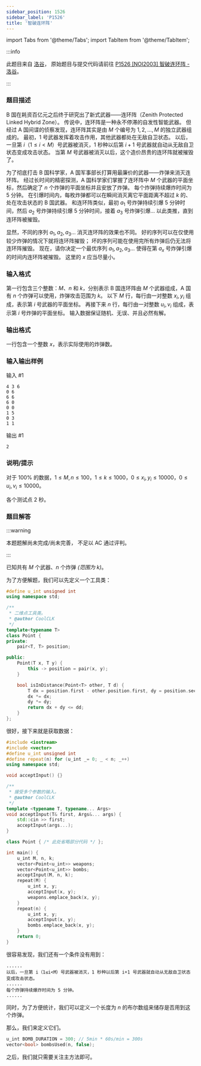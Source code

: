 ```yaml
---
sidebar_position: 1526
sidebar_label: 'P1526'
title: '智破连环阵'
---
```

import Tabs from '@theme/Tabs';
import TabItem from '@theme/TabItem';

:::info

此题目来自 [洛谷](https://www.luogu.com.cn/)，
原始题目与提交代码请前往 [P1526 \[NOI2003\] 智破连环阵 - 洛谷](https://www.luogu.com.cn/problem/P1526)。

:::

### 题目描述

B 国在耗资百亿元之后终于研究出了新式武器——连环阵（Zenith Protected Linked Hybrid Zone）。
传说中，连环阵是一种永不停滞的自发性智能武器。
但经过 A 国间谍的侦察发现，连环阵其实是由 $M$ 个编号为 $1,2,\dots,M$ 的独立武器组成的。
最初，$1$ 号武器发挥着攻击作用，其他武器都处在无敌自卫状态。
以后，一旦第 $i$（${1}\le{i}<{M}$）号武器被消灭，$1$ 秒种以后第 $i+1$ 号武器就自动从无敌自卫状态变成攻击状态。
当第 $M$ 号武器被消灭以后，这个造价昂贵的连环阵就被摧毁了。

为了彻底打击 B 国科学家，A 国军事部长打算用最廉价的武器——炸弹来消灭连环阵。
经过长时间的精密探测，A 国科学家们掌握了连环阵中 $M$ 个武器的平面坐标，然后确定了 $n$ 个炸弹的平面坐标并且安放了炸弹。
每个炸弹持续爆炸时间为 $5$ 分钟。
在引爆时间内，每枚炸弹都可以在瞬间消灭离它平面距离不超过 $k$ 的、处在攻击状态的 B 国武器。
和连环阵类似，最初 ${a}_{1}$ 号炸弹持续引爆 $5$ 分钟时间，然后 ${a}_{2}$ 号炸弹持续引爆 $5$ 分钟时间，接着 ${a}_{3}$ 号炸弹引爆...
以此类推，直到连环阵被摧毁。

显然，不同的序列 ${a}_{1},{a}_{2},{a}_{3}\dots$ 消灭连环阵的效果也不同。
好的序列可以在仅使用较少炸弹的情况下就将连环阵摧毁； 坏的序列可能在使用完所有炸弹后仍无法将连环阵摧毁。
现在，请你决定一个最优序列 ${a}_{1},{a}_{2},{a}_{3}\dots$ 使得在第 ${a}_{x}$ 号炸弹引爆的时间内连环阵被摧毁。
这里的 $x$ 应当尽量小。

### 输入格式

第一行包含三个整数：$M$、$n$ 和 $k$，分别表示 B 国连环阵由 $M$ 个武器组成，A 国有 $n$ 个炸弹可以使用，炸弹攻击范围为 $k$。
以下 $M$ 行，每行由一对整数 ${x}_{i},{y}_{i}$ 组成，表示第 $i$ 号武器的平面坐标。
再接下来 $n$ 行，每行由一对整数 ${u}_{i},{v}_{i}$ 组成，表示第 $i$ 号炸弹的平面坐标。
输入数据保证随机、无误、并且必然有解。

### 输出格式

一行包含一个整数 $x$，表示实际使用的炸弹数。

### 输入输出样例

输入 #1
```
4 3 6
0 6
6 6
6 0
0 0
1 5
0 3
1 1
```

输出 #1
```
2
```

### 说明/提示

对于 $100\%$ 的数据，${1}\le{M},{n}\le{100}$，${1}\le{k}\le{1000}$，${0}\le{{x}_{i}},{{y}_{i}}\le{10000}$，${0}\le{{u}_{i}},{{v}_{i}}\le{10000}$。

各个测试点 $2$ 秒。

### 题目解答

:::warning

本题题解尚未完成/尚未完善，
不足以 AC 通过评判。

:::

已知共有 $M$ 个武器、$n$ 个炸弹 _(范围为 $k$)_。

为了方便解题，我们可以先定义一个工具类：

<Tabs>
  <TabItem value="cpp" label="C++" default>

```cpp showLineNumbers
#define u_int unsigned int
using namespace std;

/**
 * 二维点工具类。
 * @author CoolCLK
 */
template<typename T>
class Point {
private:
    pair<T, T> position;

public:
    Point(T x, T y) {
        this -> position = pair(x, y);
    }

    bool isInDistance(Point<T> other, T d) {
        T dx = position.first - other.position.first, dy = position.second - other.position.second, dd = d * d;
        dx *= dx;
        dy *= dy;
        return dx + dy <= dd;
    }
};
```

  </TabItem>
</Tabs>

很好，接下来就是获取数据：

<Tabs>
<TabItem value="cpp" label="C++" default>

```cpp showLineNumbers
#include <iostream>
#include <vector>
#define u_int unsigned int
#define repeat(n) for (u_int _= 0; _ < n; _++)
using namespace std;

void acceptInput() {}

/**
 * 接受多个参数的输入。
 * @author CoolCLK
 */
template <typename T, typename... Args>
void acceptInput(T& first, Args&... args) {
    std::cin >> first;
    acceptInput(args...);
}

class Point { /* 此处省略部分代码 */ };

int main() {
    u_int M, n, k;
    vector<Point<u_int>> weapons;
    vector<Point<u_int>> bombs;
    acceptInput(M, n, k);
    repeat(M) {
        u_int x, y;
        acceptInput(x, y);
        weapons.emplace_back(x, y);
    }
    repeat(n) {
        u_int x, y;
        acceptInput(x, y);
        bombs.emplace_back(x, y);
    }
    return 0;
}
```

  </TabItem>
</Tabs>

很容易发现，我们还有一个条件没有用到：

```
......
以后，一旦第 i（1≤i<M）号武器被消灭，1 秒种以后第 i+1 号武器就自动从无敌自卫状态变成攻击状态。
......
每个炸弹持续爆炸时间为 5 分钟。
......
```

同时，为了方便统计，我们可以定义一个长度为 $n$ 的布尔数组来储存是否用到这个炸弹。

那么，我们来定义它们。

<Tabs>
  <TabItem value="cpp" label="C++" default>

```cpp showLineNumbers
u_int BOMB_DURATION = 300; // 5min * 60s/min = 300s
vector<bool> bombsUsed(n, false);
```

  </TabItem>
</Tabs>

之后，我们就只需要关注主方法即可。